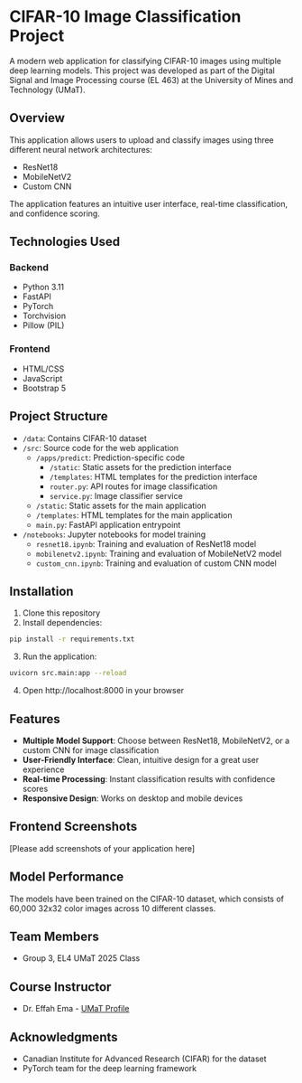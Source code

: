 # CIFAR-10 Image Classification Project

A modern web application for classifying CIFAR-10 images using multiple deep learning models. This project was developed as part of the Digital Signal and Image Processing course (EL 463) at the University of Mines and Technology (UMaT).

## Overview

This application allows users to upload and classify images using three different neural network architectures:
- ResNet18
- MobileNetV2
- Custom CNN

The application features an intuitive user interface, real-time classification, and confidence scoring.

## Technologies Used

### Backend
- Python 3.11
- FastAPI
- PyTorch
- Torchvision
- Pillow (PIL)

### Frontend
- HTML/CSS
- JavaScript
- Bootstrap 5

## Project Structure

- `/data`: Contains CIFAR-10 dataset
- `/src`: Source code for the web application
  - `/apps/predict`: Prediction-specific code
    - `/static`: Static assets for the prediction interface
    - `/templates`: HTML templates for the prediction interface
    - `router.py`: API routes for image classification
    - `service.py`: Image classifier service
  - `/static`: Static assets for the main application
  - `/templates`: HTML templates for the main application
  - `main.py`: FastAPI application entrypoint
- `/notebooks`: Jupyter notebooks for model training
  - `resnet18.ipynb`: Training and evaluation of ResNet18 model
  - `mobilenetv2.ipynb`: Training and evaluation of MobileNetV2 model
  - `custom_cnn.ipynb`: Training and evaluation of custom CNN model

## Installation

1. Clone this repository
2. Install dependencies:

```bash
pip install -r requirements.txt
```

3. Run the application:

```bash
uvicorn src.main:app --reload
```

4. Open http://localhost:8000 in your browser

## Features

- **Multiple Model Support**: Choose between ResNet18, MobileNetV2, or a custom CNN for image classification
- **User-Friendly Interface**: Clean, intuitive design for a great user experience
- **Real-time Processing**: Instant classification results with confidence scores
- **Responsive Design**: Works on desktop and mobile devices

## Frontend Screenshots

[Please add screenshots of your application here]

## Model Performance

The models have been trained on the CIFAR-10 dataset, which consists of 60,000 32x32 color images across 10 different classes.

## Team Members

- Group 3, EL4 UMaT 2025 Class

## Course Instructor

- Dr. Effah Ema - [UMaT Profile](https://www.umat.edu.gh/staffinfo/staffDetailed.php?contactID=171)

## Acknowledgments

- Canadian Institute for Advanced Research (CIFAR) for the dataset
- PyTorch team for the deep learning framework
